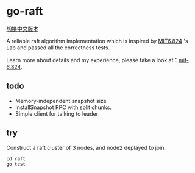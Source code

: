 # go-raft

[切换中文版本](https://github.com/owenliang/go-raft/blob/master/README-cn.md)

A reliable raft algorithm implementation which is inspired by [MIT6.824](https://pdos.csail.mit.edu/6.824/) 's Lab and passed all the correctness tests.

Learn more about details and my experience, please take a look at：[mit-6.824](https://github.com/owenliang/mit-6.824).

## todo

* Memory-independent snapshot size
* InstallSnapshot RPC with split chunks.
* Simple client for talking to leader

## try

Construct a raft cluster of 3 nodes, and node2 deplayed to join.

```
cd raft
go test
```